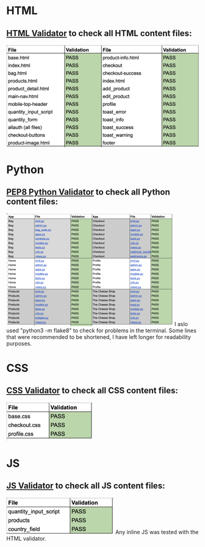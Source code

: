 # HTML
## [HTML Validator](https://validator.w3.org/#validate_by_input) to check all HTML content files:
![html pages](/readmeimages/html_validation.png)

# Python
## [PEP8 Python Validator](http://pep8online.com/) to check all Python content files:
![python pages](/readmeimages/python_val.png)
I aslo used "python3 -m flake8" to check for problems in the terminal. Some lines that were recommended to be shortened, I have left longer for readability purposes. 
# CSS
## [CSS Validator](https://jigsaw.w3.org/css-validator/#validate_by_input) to check all CSS content files:
![Css validator](/readmeimages/cddval.png)
# JS
## [JS Validator](https://jshint.com/) to check all JS content files:
![Js Validator](/readmeimages/JSval.png)
Any inline JS was tested with the HTML validator.